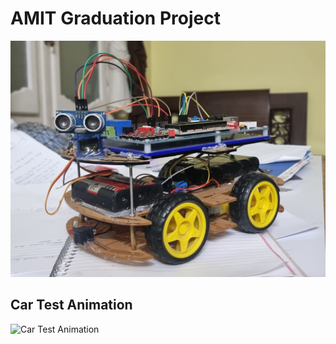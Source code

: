 # AMIT Graduation Project
![Autonmous Car](Media/car_build_image.jpeg)

## Car Test Animation
![Car Test Animation](Media/car_test.gif)